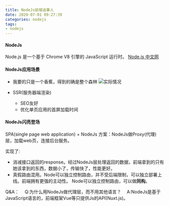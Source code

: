 ```yaml
---
title: NodeJs前端话事人
date: 2020-07-01 09:27:39
categories: nodejs
tags: 
- nodejs
---
```

#### NodeJs
Node.js 是一个基于 Chrome V8 引擎的 JavaScript 运行时。 [Node.js 中文网](http://nodejs.cn/)

#### NodeJs应用场景
* 我要的只是一个香蕉，得到的确是整个森林
![实际情况](http://qcukvp3iz.bkt.clouddn.com/node_a.jpg)

* SSR(服务器端渲染)
    * SEO友好
    * 优化单页应用的首屏加载时间

#### NodeJs闪亮登场

SPA(single page web application) + NodeJs
方案：NodeJs做Proxy(代理)层，加载web页，连接后台服务。

实现了:
* 消减接口返回的response。经过NodeJs层处理返回的数据，前端拿到的只有她该拿到的东西，数据小了，传输快了，性能更好。
* 真假路由混用。Node可以独立控制路由，并不受后端限制，可以独立部署上线。前端拥有更强的主动性。
    Node可以独立控制路由，可以做**同构**。
    
Q&A：
    &emsp;Q:为什么用NodeJs做代理层，而不用其他语言？
    &emsp;A:NodeJs是基于JavaScript语言的，前端框架Vue等只提供Js的API(Nuxt.js)。
    
